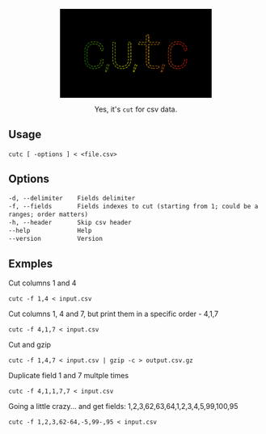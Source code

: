 <p align="center">
   <img width="300" src="icon.png" alt="" align="center">
</p>
<p align="center">
   Yes, it's <code>cut</code> for csv data.
</p>

## Usage

```
cutc [ -options ] < <file.csv>
```

## Options

```
-d, --delimiter    Fields delimiter
-f, --fields       Fields indexes to cut (starting from 1; could be a ranges; order matters)
-h, --header       Skip csv header
--help             Help
--version          Version
```

## Exmples

Cut columns 1 and 4

```shell
cutc -f 1,4 < input.csv
```

Cut columns 1, 4 and 7, but print them in a specific order - 4,1,7

```shell
cutc -f 4,1,7 < input.csv
```

Cut and gzip

```shell
cutc -f 1,4,7 < input.csv | gzip -c > output.csv.gz
```

Duplicate field 1 and 7 multple times

```shell
cutc -f 4,1,1,7,7 < input.csv
```

Going a little crazy... and get fields: 1,2,3,62,63,64,1,2,3,4,5,99,100,95

```shell
cutc -f 1,2,3,62-64,-5,99-,95 < input.csv
```

